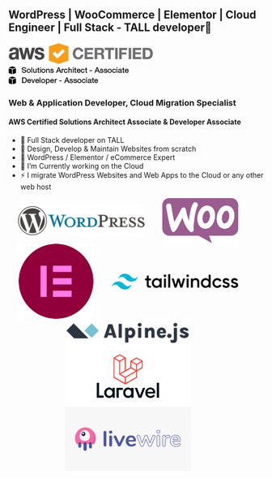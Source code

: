 
## WordPress | WooCommerce | Elementor | Cloud Engineer | Full Stack - TALL developer👋

![AWS Certified](images/AWS_Certified_Logo_SAA_294x230_Color.jpg)  
![Solutions Architect - Associate](images/AWS_Certified_Tag__SAA_294x230-Black.jpg)  
![Developer - Associate](images/AWS_Certified_Tag__DVA_294x230-Black.jpg)  
 
### Web & Application Developer, Cloud Migration Specialist
#### AWS Certified Solutions Architect Associate & Developer Associate 

- 🔭 Full Stack developer on TALL
- 🔭 Design, Develop & Maintain Websites from scratch
- 🌱 WordPress / Elementor / eCommerce Expert
- 🔭 I’m Currently working on the Cloud
- ⚡ I migrate WordPress Websites and Web Apps to the Cloud or any other web host

<p float="left" align="center">
<img valign="middle" alt="WordPress" src="https://github.com/salmanjaveed/salmanjaveed/blob/master/images/wordpress.svg?raw=true" width="250" /> &nbsp; &nbsp; &nbsp; &nbsp;
<img valign="middle" alt="WooCommerce" src="https://github.com/salmanjaveed/salmanjaveed/blob/master/images/woocommerce.svg?raw=true" width="150" /> &nbsp; &nbsp; &nbsp; &nbsp;
<img valign="middle" alt="Elementor Page Builder" src="https://github.com/salmanjaveed/salmanjaveed/blob/master/images/elementor.svg?raw=true" width="150" /> &nbsp; &nbsp; &nbsp; &nbsp;
<img valign="middle" alt="Tailwind CSS" src="https://github.com/salmanjaveed/salmanjaveed/blob/master/images/tailwind-css-wordmark.svg?raw=true" width="250" /> &nbsp; &nbsp; &nbsp; &nbsp;
<img valign="middle" alt="Alpine.js" src="https://github.com/salmanjaveed/salmanjaveed/blob/master/images/alpine.svg?raw=true" width="250" /> &nbsp; &nbsp; &nbsp; &nbsp;
<img valign="middle" alt="Laravel" src="https://github.com/salmanjaveed/salmanjaveed/blob/master/images/laravel.png?raw=true" width="250" /> &nbsp; &nbsp; &nbsp; &nbsp;
<img valign="middle" alt="Laravel Livewire" src="https://github.com/salmanjaveed/salmanjaveed/blob/master/images/laravel-livewire.png?raw=true" width="250" /> &nbsp; &nbsp; &nbsp; &nbsp;
</p>

<!--
**salmanjaveed/salmanjaveed** is a ✨ _special_ ✨ repository because its `README.md` (this file) appears on your GitHub profile.

Here are some ideas to get you started:

- 🔭 I’m Currently working on .
- 🌱 I’m currently learning React.js
- 👯 I’m looking to collaborate on ...
- 🤔 I’m looking for help with ...
- 💬 Ask me about ...
- 📫 How to reach me: ...
- 😄 Pronouns: ...
- ⚡ Fun fact: ...
-->
